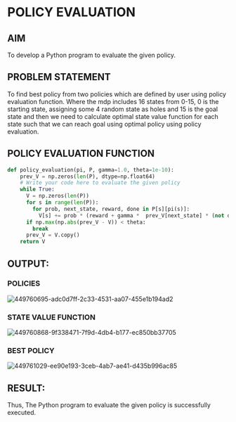 # POLICY EVALUATION

## AIM
To develop a Python program to evaluate the given policy.

## PROBLEM STATEMENT
To find best policy from two policies which are defined by user using policy evaluation function. Where the mdp includes 16 states from 0-15, 0 is the starting state, assigning some 4 random state as holes and 15 is the goal state and then we need to calculate optimal state value function for each state such that we can reach goal using optimal policy using policy evaluation.
## POLICY EVALUATION FUNCTION
```python
def policy_evaluation(pi, P, gamma=1.0, theta=1e-10):
    prev_V = np.zeros(len(P), dtype=np.float64)
    # Write your code here to evaluate the given policy
    while True:
      V = np.zeros(len(P))
      for s in range(len(P)):
        for prob, next_state, reward, done in P[s][pi(s)]:
          V[s] += prob * (reward + gamma *  prev_V[next_state] * (not done))
      if np.max(np.abs(prev_V - V)) < theta:
        break
      prev_V = V.copy()
    return V
```
## OUTPUT:
### POLICIES
![449760695-adc0d7ff-2c33-4531-aa07-455e1b194ad2](https://github.com/user-attachments/assets/e0155004-0ba1-4723-9abb-3436ebfbdd30)


### STATE VALUE FUNCTION
![449760868-9f338471-7f9d-4db4-b177-ec850bb37705](https://github.com/user-attachments/assets/66dc2e9d-cdc3-464e-9547-7f66320c9733)

### BEST POLICY

![449761029-ee90e193-3ceb-4ab7-ae41-d435b996ac85](https://github.com/user-attachments/assets/00ee7840-d697-4c73-bccf-a12fa0d9ca04)


## RESULT:

Thus, The Python program to evaluate the given policy is successfully executed.
